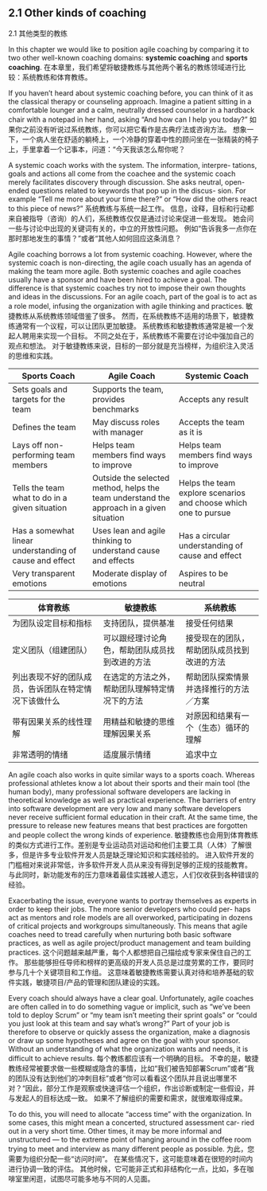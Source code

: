 ## 2.1 Other kinds of coaching
2.1 其他类型的教练

In this chapter we would like to position agile coaching by comparing it to two other well-known coaching domains: **systemic coaching** and **sports coaching**.
在本章里，我们希望将敏捷教练与其他两个著名的教练领域进行比较：系统教练和体育教练。

If you haven’t heard about systemic coaching before, you can think of it as the classical therapy or counseling approach. Imagine a patient sitting in a comfortable lounger and a calm, neutrally dressed counselor in a hardback chair with a notepad in her hand, asking “And how can I help you today?”
如果你之前没有听说过系统教练，你可以把它看作是古典疗法或咨询方法。 想象一下，一个病人坐在舒适的躺椅上，一个冷静的穿着中性的顾问坐在一张精装的椅子上，手里拿着一个记事本，问道：“今天我该怎么帮你呢？

A systemic coach works with the system. The information, interpre- tations, goals and actions all come from the coachee and the systemic coach merely facilitates discovery through discussion. She asks neutral, open-ended questions related to keywords that pop up in the discus- sion. For example “Tell me more about your time there?” or “How did the others react to this piece of news?”
系统教练与系统一起工作。 信息，诠释，目标和行动都来自被指导（咨询）的人们，系统教练仅仅是通过讨论来促进一些发现。 她会问一些与讨论中出现的关键词有关的，中立的开放性问题。 例如“告诉我多一点你在那时那地发生的事情？”或者“其他人如何回应这条消息？

Agile coaching borrows a lot from systemic coaching. However, where the systemic coach is non-directing, the agile coach usually has an agenda of making the team more agile. Both systemic coaches and agile coaches usually have a sponsor and have been hired to achieve a goal. The difference is that systemic coaches try not to impose their own thoughts and ideas in the discussions. For an agile coach, part of the goal is to act as a role model, infusing the organization with agile thinking and practices.
敏捷教练从系统教练领域借鉴了很多。 然而，在系统教练不适用的场景下，敏捷教练通常有一个议程，可以让团队更加敏捷。 系统教练和敏捷教练通常是被一个发起人聘用来实现一个目标。 不同之处在于，系统教练不需要在讨论中强加自己的观点和想法。 对于敏捷教练来说，目标的一部分就是充当榜样，为组织注入灵活的思维和实践。


Sports Coach | Agile Coach | Systemic Coach
---|---|---
Sets goals and targets for the team | Supports the team, provides benchmarks | Accepts any result
Defines the team | May discuss roles with manager | Accepts the team as it is
Lays off non-performing team members | Helps team members find ways to improve | Helps team members find ways to improve
Tells the team what to do in a given situation | Outside the selected method, helps the team understand the approach in a given situation | Helps the team explore scenarios and choose which one to pursue
Has a somewhat linear understanding of cause and effect | Uses lean and agile thinking to understand cause and effects | Has a circular understanding of cause and effect
Very transparent emotions | Moderate display of emotions | Aspires to be neutral

| 体育教练                       | 敏捷教练                    | 系统教练                  |
| -------------------------- | ----------------------- | --------------------- |
| 为团队设定目标和指标                 | 支持团队，提供基准               | 接受任何结果                |
| 定义团队（组建团队）                 | 可以跟经理讨论角色，帮助团队成员找到改进的方法 | 接受现在的团队，帮助团队成员找到改进的方法 |
| 列出表现不好的团队成员，告诉团队在特定情况下该做什么 | 在选定的方法之外，帮助团队理解特定情况下的方法 | 帮助团队探索情景并选择推行的方法／方案   |
| 带有因果关系的线性理解                | 用精益和敏捷的思维理解因果关系         | 对原因和结果有一个（生态）循环的理解    |
| 非常透明的情绪                    | 适度展示情绪                  | 追求中立                  |

An agile coach also works in quite similar ways to a sports coach. Whereas professional athletes know a lot about their sports and their main tool (the human body), many professional software developers are lacking in theoretical knowledge as well as practical experience. The barriers of entry into software development are very low and many software developers never receive sufficient formal education in their craft. At the same time, the pressure to release new features means that best practices are forgotten and people collect the wrong kinds of experience.
敏捷教练也会用到体育教练的类似方式进行工作。差别是专业运动员对运动和他们主要工具（人体）了解很多，但是许多专业软件开发人员是缺乏理论知识和实践经验的。 进入软件开发的门槛相对来说非常低，许多软件开发人员从来没有得到足够的正规的技能教育。 与此同时，新功能发布的压力意味着最佳实践被人遗忘，人们仅收获到各种错误的经验。

Exacerbating the issue, everyone wants to portray themselves as experts in order to keep their jobs. The more senior developers who could per- haps act as mentors and role models are all overworked, participating in dozens of critical projects and workgroups simultaneously. This means that agile coaches need to tread carefully when nurturing both basic software practices, as well as agile project/product management and team building practices.
这个问题越来越严重，每个人都想把自己描绘成专家来保住自己的工作。 那些能够担任导师和榜样的更高级的开发人员总是过度劳累的工作，要同时参与几十个关键项目和工作组。 这意味着敏捷教练需要认真对待和培养基础的软件实践，敏捷项目/产品的管理和团队建设的实践。

Every coach should always have a clear goal. Unfortunately, agile coaches are often called in to do something vague or implicit, such as “we’ve been told to deploy Scrum” or “my team isn’t meeting their sprint goals” or “could you just look at this team and say what’s wrong?” Part of your job is therefore to observe or quickly assess the organization, make a diagnosis or draw up some hypotheses and agree on the goal with your sponsor. Without an understanding of what the organization wants and needs, it is difficult to achieve results.
每个教练都应该有一个明确的目标。 不幸的是，敏捷教练经常被要求做一些模糊或隐含的事情，比如“我们被告知部署Scrum”或者“我的团队没有达到他们的冲刺目标”或者“你可以看看这个团队并且说出哪里不对？“因此，部分工作是观察或快速评估一个组织，作出诊断或制定一些假设，并与发起人的目标达成一致。 如果不了解组织的需要和需求，就很难取得成果。

To do this, you will need to allocate “access time” with the organization. In some cases, this might mean a concerted, structured assessment car- ried out in a very short time. Other times, it may be more informal and unstructured — to the extreme point of hanging around in the coffee room trying to meet and interview as many different people as possible.
为此，您需要为组织分配一些“访问时间”。 在某些情况下，这可能意味着在很短的时间内进行协调一致的评估。 其他时候，它可能非正式和非结构化一点，比如，多在咖啡室里闲逛，试图尽可能多地与不同的人见面。

